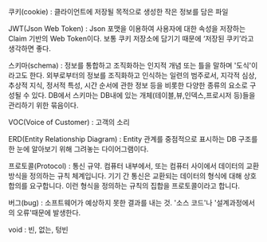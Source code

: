 쿠키(cookie) : 클라이언트에 저장될 목적으로 생성한 작은 정보를 담은 파일

JWT(Json Web Token) : Json 포맷을 이용하여 사용자에 대한 속성을 저장하는 Claim 기반의 Web Token이다. 보통 쿠키 저장소에 담기기 때문에 ‘저장된 쿠키’라고 생각하면 좋다.

스키마(schema) : 정보를 통합하고 조직화하는 인지적 개념 또는 틀을 말하며 '도식'이라고도 한다. 외부로부터의 정보를 조직화하고 인식하는 일련의 범주로서, 지각적 심상, 추상적 지식, 정서적 특성, 시간 순서에 관한 정보 등을 비롯한 다양한 종류의 요소로 구성될 수 있다.
DB에서 스키마는 DB내에 있는 개체(테이블,뷰,인덱스,프로시저 등)들을 관리하기 위한 묶음이다.

VOC(Voice of Customer) : 고객의 소리

ERD(Entity Relationship Diagram) : Entity 관계를 중점적으로 표시하는 DB 구조를 한 눈에 알아보기 위해 그려놓는 다이어그램이다.

프로토콜(Protocol) : 통신 규약. 컴퓨터 내부에서, 또는 컴퓨터 사이에서 데이터의 교환 방식을 정의하는 규칙 체계입니다. 기기 간 통신은 교환되는 데이터의 형식에 대해 상호 합의를 요구합니다. 이런 형식을 정의하는 규칙의 집합을 프로토콜이라고 합니다.

버그(bug) : 소프트웨어가 예상하지 못한 결과를 내는 것. '소스 코드'나 '설계과정에서의 오류'때문에 발생한다.

void : 빈, 없는, 텅빈
